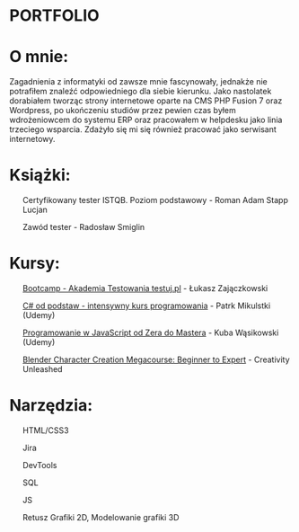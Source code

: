 # PORTFOLIO

<h1>O mnie:</h1>

Zagadnienia z informatyki od zawsze mnie fascynowały, jednakże nie potrafiłem znaleźć odpowiedniego dla siebie kierunku. Jako nastolatek dorabiałem tworząc strony internetowe oparte na CMS PHP Fusion 7 oraz Wordpress, po ukończeniu studiów przez pewien czas byłem wdrożeniowcem do systemu ERP oraz pracowałem w helpdesku jako linia trzeciego wsparcia. Zdażyło się mi się również pracować jako serwisant internetowy.

<h1>Książki:</h1>

<ol>Certyfikowany tester ISTQB. Poziom podstawowy - Roman Adam Stapp Lucjan </ol>
<ol>Zawód tester - Radosław Smiglin</ol>

<h1>Kursy:</h1>

<ol><a href="testuj.pl">Bootcamp - Akademia Testowania testuj.pl</a> - Łukasz Zajączkowski</ol>
<ol><a href="https://www.udemy.com/course/kurs-c-sharp-od-podstaw">C# od podstaw - intensywny kurs programowania</a> - Patrk Mikulstki (Udemy)</ol>
<ol><a href="https://www.udemy.com/course/kurs-programowanie-w-javascript-od-zera-do-mastera">Programowanie w JavaScript od Zera do Mastera</a> - Kuba Wąsikowski (Udemy)</ol>
<ol><a href="https://www.udemy.com/course/blender-character-creation-megacourse-beginner-to-expert">Blender Character Creation Megacourse: Beginner to Expert</a> - Creativity Unleashed</ol>

<h1>Narzędzia:</h1>

<ol>HTML/CSS3</ol>
<ol>Jira</ol>
<ol>DevTools</ol>
<ol>SQL</ol>
<ol>JS</ol>
<ol>Retusz Grafiki 2D, Modelowanie grafiki 3D</ol>
